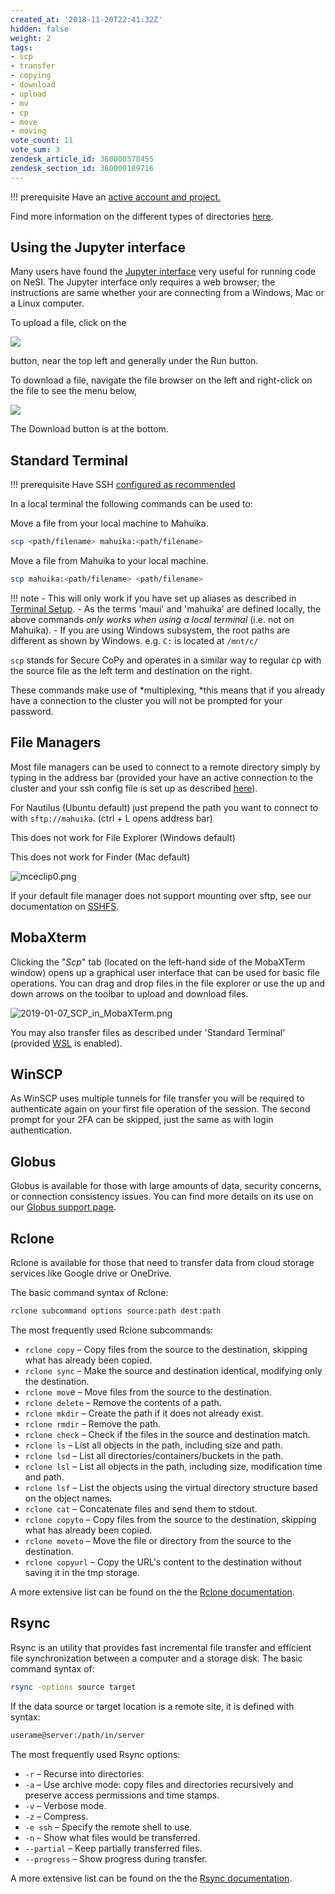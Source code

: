 ```yaml
---
created_at: '2018-11-20T22:41:32Z'
hidden: false
weight: 2
tags:
- scp
- transfer
- copying
- download
- upload
- mv
- cp
- move
- moving
vote_count: 11
vote_sum: 3
zendesk_article_id: 360000578455
zendesk_section_id: 360000189716
---
```


!!! prerequisite
    Have an [active account and project.](https://support.nesi.org.nz/hc/en-gb/sections/360000196195-Accounts-Projects)

Find more information on the different types of directories
[here](../../Storage/File_Systems_and_Quotas/NeSI_File_Systems_and_Quotas.md).

## Using the Jupyter interface

Many users have found the [Jupyter interface](../../Scientific_Computing/Interactive_computing_using_Jupyter/Jupyter_on_NeSI.md)
very useful for running code on NeSI. The Jupyter interface only
requires a web browser; the instructions are same whether your are
connecting from a Windows, Mac or a Linux computer.

To upload a file, click on the 

![](../../assets/images/Moving_files_to_and_from_the_cluster.png)

button, near the top left and generally under the Run button.

To download a file, navigate the file browser on the left and
right-click on the file to see the menu below,

![](../../assets/images/Moving_files_to_and_from_the_cluster_0.png)

The Download button is at the bottom.

## Standard Terminal

!!! prerequisite
    Have SSH [configured as recommended](https://support.nesi.org.nz/hc/en-gb/sections/360000189696)

In a local terminal the following commands can be used to:

Move a file from your local machine to Mahuika.

```bash
scp <path/filename> mahuika:<path/filename>
```

Move a file from Mahuika to your local machine.

```bash
scp mahuika:<path/filename> <path/filename>
```

!!! note
    - This will only work if you have set up aliases as described in
      [Terminal Setup](https://support.nesi.org.nz/hc/en-gb/articles/360000625535-Terminal-Setup-MacOS-Linux-).
    - As the terms 'maui' and 'mahuika' are defined locally, the above
      commands *only works when using a local terminal* (i.e. not on Mahuika).
    - If you are using Windows subsystem, the root paths are different
      as shown by Windows. e.g. `C:` is located at `/mnt/c/`

`scp` stands for Secure CoPy and operates in a similar way to regular cp
with the source file as the left term and destination on the right.

These commands make use of *multiplexing, *this means that if you
already have a connection to the cluster you will not be prompted for
your password.

## File Managers 

Most file managers can be used to connect to a remote directory simply
by typing in the address bar (provided your have an active connection to
the cluster and your ssh config file is set up as described
[here](../../Scientific_Computing/Terminal_Setup/Standard_Terminal_Setup.md)).

For Nautilus (Ubuntu default) just prepend the path you want to connect
to with `sftp://mahuika`. (ctrl + L opens address bar)

This does not work for File Explorer (Windows default)

This does not work for Finder (Mac default)

![mceclip0.png](../../assets/images/Moving_files_to_and_from_the_cluster_1.png)

If your default file manager does not support mounting over sftp, see
our documentation
on [SSHFS](../../General/FAQs/Can_I_use_SSHFS_to_mount_the_cluster_filesystem_on_my_local_machine.md).

## MobaXterm

Clicking the "*Scp*" tab (located on the left-hand side of the MobaXTerm
window) opens up a graphical user interface that can be used for basic
file operations. You can drag and drop files in the file explorer or use
the up and down arrows on the toolbar to upload and download files.

![2019-01-07\_SCP\_in\_MobaXTerm.png](../../assets/images/Moving_files_to_and_from_the_cluster_2.png)

You may also transfer files as described under 'Standard Terminal'
(provided
[WSL](../../Scientific_Computing/Terminal_Setup/Windows_Subsystem_for_Linux_WSL.md)
is enabled).

## WinSCP

As WinSCP uses multiple tunnels for file transfer you will be required
to authenticate again on your first file operation of the session. The
second prompt for your 2FA can be skipped, just the same as with login
authentication.

## Globus

Globus is available for those with large amounts of data, security
concerns, or connection consistency issues.
You can find more details on its use on our [Globus support
page](../../Storage/Data_Transfer_Services/Data_Transfer_using_Globus_V5.md).

## Rclone

Rclone is available for those that need to transfer data from cloud
storage services like Google drive or OneDrive.

The basic command syntax of Rclone:

```bash
rclone subcommand options source:path dest:path
```

The most frequently used Rclone subcommands:

- `rclone copy` – Copy files from the source to the destination, skipping what has already been copied.
- `rclone sync` – Make the source and destination identical, modifying only the destination.
- `rclone mov`e – Move files from the source to the destination.
- `rclone delete` – Remove the contents of a path.
- `rclone mkdir` – Create the path if it does not already exist.
- `rclone rmdir` – Remove the path.
- `rclone check` – Check if the files in the source and destination match.
- `rclone ls` – List all objects in the path, including size and path.
- `rclone lsd` – List all directories/containers/buckets in the path.
- `rclone lsl` – List all objects in the path, including size, modification time and path.
- `rclone lsf` – List the objects using the virtual directory structure based on the object names.
- `rclone cat` – Concatenate files and send them to stdout.
- `rclone copyto` – Copy files from the source to the destination, skipping what has already been copied.
- `rclone moveto` – Move the file or directory from the source to the destination.
- `rclone copyurl` – Copy the URL's content to the destination without saving it in the tmp storage.

A more extensive list can be found on the the [Rclone documentation](https://rclone.org/docs).

## Rsync

Rsync is an utility that provides fast incremental file transfer and
efficient file synchronization between a computer and a storage disk.
The basic command syntax of:

```bash
rsync -options source target
```

If the data source or target location is a remote site, it is defined
with syntax:

```txt
userame@server:/path/in/server
```

The most frequently used Rsync options:

- `-r` – Recurse into directories.
- `-a` – Use archive mode: copy files and directories recursively and preserve access permissions and time stamps.
- `-v` – Verbose mode.
- `-z` – Compress.
- `-e ssh` – Specify the remote shell to use.
- `-n` – Show what files would be transferred.
- `--partial` – Keep partially transferred files.
- `--progress` – Show progress during transfer.

A more extensive list can be found on the the [Rsync
documentation](https://download.samba.org/pub/rsync/rsync.1).
